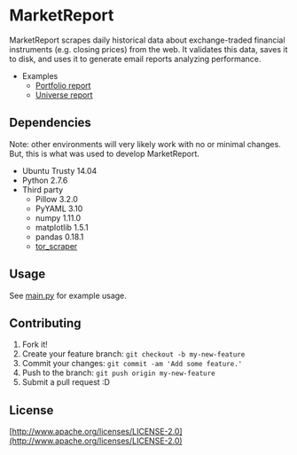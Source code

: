 # MarketReport
MarketReport scrapes daily historical data about exchange-traded financial instruments (e.g. closing prices) from the web. It validates this data, saves it to disk, and uses it to generate email reports analyzing performance.

* Examples
  * [Portfolio report](portfolio_report_example.png)
  * [Universe report](universe_report_example.txt)

## Dependencies
Note: other environments will very likely work with no or minimal changes. But, this is what was used to develop MarketReport.
* Ubuntu Trusty 14.04
* Python 2.7.6
* Third party
  * Pillow 3.2.0
  * PyYAML 3.10
  * numpy 1.11.0
  * matplotlib 1.5.1
  * pandas 0.18.1
  * [tor\_scraper](https://github.com/blankbits/tor_scraper)

## Usage
See [main.py](main.py) for example usage.

## Contributing
1. Fork it!
2. Create your feature branch: `git checkout -b my-new-feature`
3. Commit your changes: `git commit -am 'Add some feature.'`
4. Push to the branch: `git push origin my-new-feature`
5. Submit a pull request :D

## License
[http://www.apache.org/licenses/LICENSE-2.0](http://www.apache.org/licenses/LICENSE-2.0)
